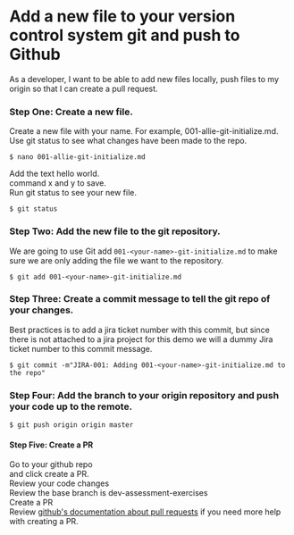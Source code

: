 # Add a new file to your version control system git and push to Github 

As a developer, I want to be able to add new files locally, push files to my origin so that I can create a pull request. 

### Step One: Create a new file. 
Create a new file with your name. For example, 001-allie-git-initialize.md. 
Use git status to see what changes have been made to the repo.

```
$ nano 001-allie-git-initialize.md
```
Add the text hello world. \
command x and y to save.  \
Run git status to see your new file. 

```
$ git status
```

### Step Two: Add the new file to the git repository. 
We are going to use Git add `001-<your-name>-git-initialize.md` to make sure we are only adding the file we want to the repository.
```
$ git add 001-<your-name>-git-initialize.md
```

### Step Three: Create a commit message to tell the git repo of your changes. 
Best practices is to add a jira ticket number with this commit, but since there is not attached to a jira project for this demo we will a dummy Jira ticket number to this commit message.
```
$ git commit -m"JIRA-001: Adding 001-<your-name>-git-initialize.md to the repo"
```

### Step Four: Add the branch to your origin repository and push your code up to the remote.
```
$ git push origin origin master
```

#### Step Five: Create a PR
Go to your github repo \
and click create a PR. \
Review your code changes \
Review the base branch is dev-assessment-exercises \
Create a PR \
Review [github's documentation about pull requests](https://help.github.com/en/github/collaborating-with-issues-and-pull-requests/creating-a-pull-request-from-a-fork) if you need more help with creating a PR.
